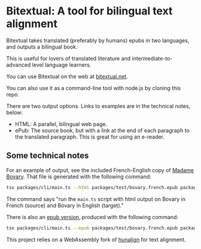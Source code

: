 # Bitextual: A tool for bilingual text alignment

Bitextual takes translated (preferably by humans) epubs in two languages, and
outputs a bilingual book.

This is useful for lovers of translated literature and
intermediate-to-advanced level language learners.

You can use Bitextual on the web at [bitextual.net](https://bitextual.net).

You can also use it as a command-line tool with node.js by
cloning this repo.

There are two output options. Links to examples are in the technical notes, below:

  - HTML: A parallel, bilingual web page.
  - ePub: The source book, but with a link at the end of each paragraph to
    the translated paragraph. This is great for using an e-reader.

## Some technical notes

For an example of output, see the included French-English copy of
[Madame Bovary](https://bitextual.net/bovary.aligned/).
That file is generated with the following command:

```sh
tsx packages/cli/main.ts --html packages/test/bovary.french.epub packages/test/bovary.english.epub > packages/web/dist/bovary.aligned/index.html
```

The command says "run the `main.ts` script with html output on Bovary in French (source) and Bovary in English (target)."

There is also an [epub version](https://bitextual.net/bovary.aligned/bovary.epub), produced with the following command:

```sh
tsx packages/cli/main.ts --epub packages/test/bovary.french.epub packages/test/bovary.english.epub > packages/web/dist/bovary.aligned/bovary.epub
```

This project relies on a WebAssembly fork of
[hunalign](https://github.com/wydengyre/hunalign) for text alignment.
